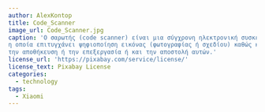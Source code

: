 ```yaml
---
author: AlexKontop
title: Code_Scanner
image_url: Code_Scanner.jpg
caption: 'Ο σαρωτής (code scanner) είναι μια σύγχρονη ηλεκτρονική συσκευή ή εφαρμογή ηλεκτρονικής συσκευής
η οποία επιτυγχάνει ψηφιοποίηση εικόνας (φωτογραφίας ή σχεδίου) καθώς και κάθε εγγράφου με σκοπό
την αποθήκευση ή την επεξεργασία ή και την αποστολή αυτών.'
license_url: 'https://pixabay.com/service/license/'
license_text: Pixabay License
categories:
  - technology
tags:
  - Xiaomi
---
```

